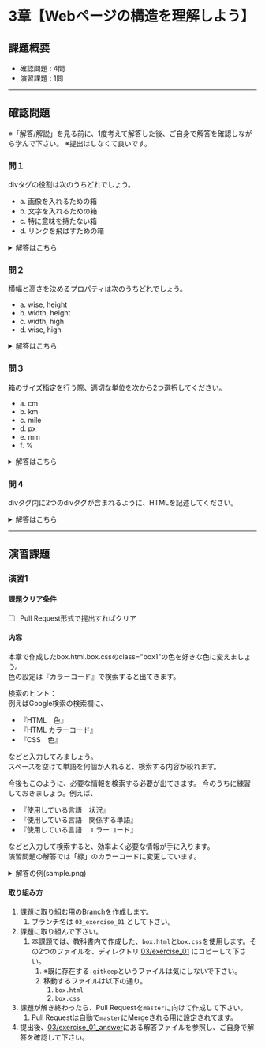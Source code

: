 # 3章【Webページの構造を理解しよう】

## 課題概要
 - 確認問題 : 4問
 - 演習課題 : 1問

---
## 確認問題
※「解答/解説」を見る前に、1度考えて解答した後、ご自身で解答を確認しながら学んで下さい。
※提出はしなくて良いです。
### 問１
divタグの役割は次のうちどれでしょう。
- a. 画像を入れるための箱
- b. 文字を入れるための箱
- c. 特に意味を持たない箱
- d. リンクを飛ばすための箱

<details>
<summary>解答はこちら</summary>

#### 解答
【c】

#### 解説
**divタグの役割**<br>
divタグは、その他の要素をひとまとまりにするためによく使われるものであり、それ自体には特に意味がありません。
</details>

### 問２
横幅と高さを決めるプロパティは次のうちどれでしょう。
- a. wise, height
- b. width, height
- c. width, high
- d. wise, high

<details>
<summary>解答はこちら</summary>

#### 解答
【b】

#### 解説
**横幅と高さ**<br>
要素の横幅と高さを決めるのは、widthプロパティとheightプロパティです。<br>
どちらも今後必ず使うプロパティです。確実にこのコンテンツで覚えてください。
</details>

### 問３
箱のサイズ指定を行う際、適切な単位を次から2つ選択してください。
- a. cm
- b. km
- c. mile
- d. px
- e. mm
- f. %

<details>
<summary>解答はこちら</summary>

### 解答
【d】,【f】

### 解説
**箱のサイズを指定する際の単位**<br>
サイズを指定するときには、ほとんどこの`px`と`%`しか使いません。ここでしっかりと覚えてください。
</details>

### 問４
divタグ内に2つのdivタグが含まれるように、HTMLを記述してください。
<details>
<summary>解答はこちら</summary>

### 解答
【htmlファイル】
```html
<!DOCTYPE html>
<html lang="ja">
  <head>
  </head>
  <body>
    <div>
      <div></div>
      <div></div>
    </div>
  </body>
</html>
```
</details>

---
## 演習課題
### 演習1
#### 課題クリア条件
- [ ] Pull Request形式で提出すればクリア

#### 内容
本章で作成したbox.html.box.cssのclass="box1"の色を好きな色に変えましょう。<br>
色の設定は『カラーコード』で検索すると出てきます。

検索のヒント：<br>
例えばGoogle検索の検索欄に、
- 『HTML　色』
- 『HTML カラーコード』
- 『CSS　色』

などと入力してみましょう。<br>
スペースを空けて単語を何個か入れると、検索する内容が絞れます。

今後もこのように、必要な情報を検索する必要が出てきます。
今のうちに練習しておきましょう。例えば、<br>
- 『使用している言語　状況』
- 『使用している言語　関係する単語』
- 『使用している言語　エラーコード』

などと入力して検索すると、効率よく必要な情報が手に入ります。<br>
演習問題の解答では「緑」のカラーコードに変更しています。
<details>
<summary>解答の例(sample.png)</summary>
<img width="375" alt="sample.png" src="https://user-images.githubusercontent.com/55776672/81086053-f765c480-8f32-11ea-9e30-fb8ff071a397.png">
</details>

#### 取り組み方
1. 課題に取り組む用のBranchを作成します。
   1. ブランチ名は `03_exercise_01` として下さい。
1. 課題に取り組んで下さい。
   1. 本課題では、教科書内で作成した、`box.html`と`box.css`を使用します。その2つのファイルを、ディレクトリ [03/exercise_01](./exercise_01) にコピーして下さい。
      1. ※既に存在する`.gitkeep`というファイルは気にしないで下さい。
      1. 移動するファイルは以下の通り。
         1. `box.html`
         1. `box.css`
1. 課題が解き終わったら、Pull Requestを`master`に向けて作成して下さい。
   1. Pull Requestは自動で`master`にMergeされる用に設定されてます。
1. 提出後、[03/exercise_01_answer](./exercise_01_answer)にある解答ファイルを参照し、ご自身で解答を確認して下さい。
